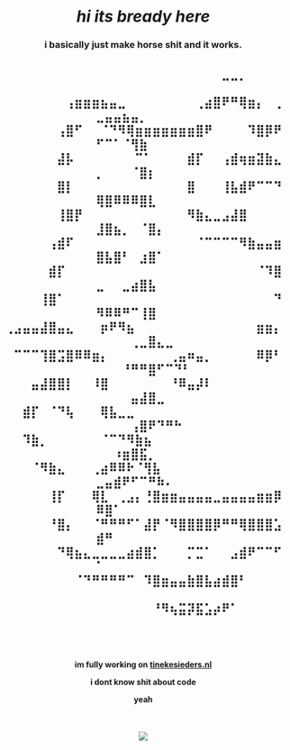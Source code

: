 # ***<div align="center">hi its bready here</div>***  
  

### **<div align="center">i basically just make horse shit and it works.</div>**  
  

<h2 align="middle">⠀⠀⠀⠀⠀⠀⠀⠀⠀⠀⠀⠀⠀⠀⠀⠀⠀⠀⠀⠀⠀⠀⠀⠀⠀⣀⣀⡀⠀⠀⠀⠀⠀⠀⠀⠀⠀⠀⠀⠀⠀⠀⠀<br>⠀⠀⠀⠀⠀⠀⠀⢠⣶⣶⣶⣦⣤⣀⠀⠀⠀⠀⠀⠀⠀⠀⢀⣴⣿⠟⠛⢿⣶⡄⠀⢀⣀⣤⣤⣦⣤⡀⠀⠀⠀⠀⠀<br>⠀⠀⠀⠀⠀⠀⢠⣿⠋⠀⠀⠈⠙⠻⢿⣶⣶⣶⣶⣶⣶⣶⣿⠟⠀⠀⠀⠀⠹⣿⡿⠟⠋⠉⠁⠈⢻⣷⠀⠀⠀⠀⠀<br>⠀⠀⠀⠀⠀⠀⣼⡧⠀⠀⠀⠀⠀⠀⠀⠉⠁⠀⠀⠀⠀⣾⡏⠀⠀⢠⣾⢶⣶⣽⣷⣄⡀⠀⠀⠀⠈⣿⡆⠀⠀⠀⠀<br>⠀⠀⠀⠀⠀⠀⣿⡇⠀⠀⠀⠀⠀⠀⠀⠀⠀⠀⠀⠀⠀⣿⠀⠀⠀⢸⣧⣾⠟⠉⠉⠙⢿⣿⠿⠿⠿⣿⣇⠀⠀⠀⠀<br>⠀⠀⠀⠀⠀⠀⢸⣿⡟⠀⠀⠀⠀⠀⠀⠀⠀⠀⠀⠀⠀⠻⣷⣄⣀⣠⣼⣿⠀⠀⠀⠀⣸⣿⣦⡀⠀⠈⣿⡄⠀⠀⠀<br>⠀⠀⠀⠀⠀⢠⣾⠏⠀⠀⠀⠀⠀⠀⠀⠀⠀⠀⠀⠀⠀⠀⠈⠉⠉⠉⠉⠻⣷⣤⣤⣶⣿⣧⣿⠃⠀⣰⣿⠁⠀⠀⠀<br>⠀⠀⠀⠀⠀⣾⡏⠀⠀⠀⠀⠀⠀⠀⠀⠀⠀⠀⠀⠀⠀⠀⠀⠀⠀⠀⠀⠀⠀⠈⠹⣿⣀⠀⠀⣀⣴⣿⣧⠀⠀⠀⠀<br>⠀⠀⠀⠀⢸⣿⠁⠀⠀⠀⠀⠀⠀⠀⠀⠀⠀⠀⠀⠀⠀⠀⠀⠀⠀⠀⠀⠀⠀⠀⠀⠙⠻⠿⠿⠛⠉⢸⣿⠀⠀⠀⠀<br>⢀⣠⣤⣤⣼⣿⣤⣄⠀⠀⠀⡶⠟⠻⣦⠀⠀⠀⠀⠀⠀⠀⠀⠀⠀⠀⠀⠀⠀⣶⣶⡄⠀⠀⠀⠀⢀⣀⣿⣄⣀⠀⠀<br>⠀⠉⠉⠉⢹⣿⣩⣿⠿⠿⣶⡄⠀⠀⠀⠀⠀⠀⠀⢀⣤⠶⣤⡀⠀⠀⠀⠀⠀⠿⡿⠃⠀⠀⠀⠘⠛⠛⣿⠋⠉⠙⠃<br>⠀⠀⠀⣤⣼⣿⣿⡇⠀⠀⠸⣿⠀⠀⠀⠀⠀⠀⠀⠘⠿⣤⡼⠇⠀⠀⠀⠀⠀⠀⠀⠀⠀⠀⠀⠀⣤⣼⣿⣀⠀⠀⠀<br>⠀⠀⣾⡏⠀⠈⠙⢧⠀⠀⠀⢿⣧⣀⣀⠀⠀⠀⠀⠀⠀⠀⠀⠀⠀⠀⠀⠀⠀⠀⠀⠀⠀⠀⠀⠀⢠⣿⠟⠙⠛⠓⠀<br>⠀⠀⠹⣷⡀⠀⠀⠀⠀⠀⠀⠈⠉⠙⠻⣷⣦⠀⠀⠀⠀⠀⠀⠀⠀⠀⠀⠀⠀⠀⠀⠀⠀⠀⠰⣶⣿⣯⡀⠀⠀⠀⠀<br>⠀⠀⠀⠈⠻⣷⣄⠀⠀⠀⢀⣴⠿⠿⠗⠈⢻⣧⠀⠀⠀⠀⠀⠀⠀⠀⠀⠀⠀⠀⠀⠀⣀⣤⣾⠟⠋⠉⠛⠷⠄⠀⠀<br>⠀⠀⠀⠀⠀⢸⡏⠀⠀⠀⢿⣇⠀⢀⣠⡄⢘⣿⣶⣶⣤⣤⣤⣤⣀⣤⣤⣤⣤⣶⣶⡿⠿⣿⠁⠀⠀⠀⠀⠀⠀⠀⠀<br>⠀⠀⠀⠀⠀⠘⣿⡄⠀⠀⠈⠛⠛⠛⠋⠁⣼⡟⠈⠻⣿⣿⣿⣿⡿⠛⠛⢿⣿⣿⣿⣡⣾⠛⠀⠀⠀⠀⠀⠀⠀⠀⠀<br>⠀⠀⠀⠀⠀⠀⠙⢿⣦⣄⣀⣀⣀⣀⣴⣾⣿⡁⠀⠀⠀⡉⣉⠁⠀⠀⣠⣾⠟⠉⠉⠋⠁⠀⠀⠀⠀⠀⠀⠀⠀⠀⠀<br>⠀⠀⠀⠀⠀⠀⠀⠀⠈⠙⠛⠛⠛⠛⠉⠀⠹⣿⣶⣤⣤⣷⣿⣧⣴⣾⣿⠃⠀⠀⠀⠀⠀⠀⠀⠀⠀⠀⠀⠀⠀⠀⠀<br>⠀⠀⠀⠀⠀⠀⠀⠀⠀⠀⠀⠀⠀⠀⠀⠀⠀⠘⠻⢦⣭⡽⣯⣡⡴⠟⠁⠀⠀⠀⠀⠀⠀⠀⠀⠀⠀⠀⠀⠀⠀⠀⠀</h2>

###  
  

<br/>  

<table>

**<div align="center">im fully working on [tinekesieders.nl](https://github.com/breadytoasted/tinekesieders.nl)</div>**  
  

**<div align="center">i dont know shit about code</div>**  
  

**<div align="center">yeah</div>**  






</td></tr></table>  

<br/>  

<div align="center">
<img src="https://i.pinimg.com/736x/12/50/55/1250556f8c90b5db05bd747aaa3cc189.jpg" align="center" height="" width="" />
</div>  
  

<br/>  


<br />



